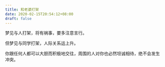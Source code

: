 ```yaml
---
title: 和老婆打架
date: 2020-02-15T20:54:12+08:00
draft: false
---
```


梦见与人打架，将有祸事，要多注意言行。

但梦见与同学打架，人际关系运上升。

你跟任何人都可以大胆而积极地交往，周围的人对你也必然坦诚相待，绝不会发生冲突。

